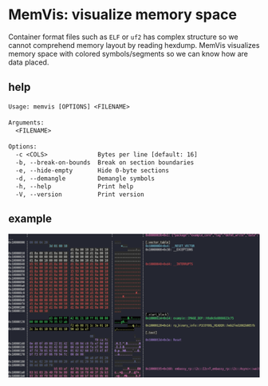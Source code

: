 # MemVis: visualize memory space

Container format files such as `ELF` or `uf2` has complex structure so we cannot comprehend memory layout by reading hexdump.
MemVis visualizes memory space with colored symbols/segments so we can know how are data placed.

## help
```
Usage: memvis [OPTIONS] <FILENAME>

Arguments:
  <FILENAME>

Options:
  -c <COLS>              Bytes per line [default: 16]
  -b, --break-on-bounds  Break on section boundaries
  -e, --hide-empty       Hide 0-byte sections
  -d, --demangle         Demangle symbols
  -h, --help             Print help
  -V, --version          Print version
```

## example

![example on ELF file](/image1.png)
